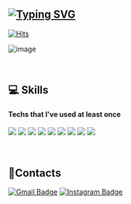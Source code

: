 ## [![Typing SVG](https://readme-typing-svg.herokuapp.com?font=Oleo+Script&size=30&color=00C396&center=true&vCenter=true&height=80&lines=Hi+there%2C+I'm+Hyejin%F0%9F%98%89)](https://git.io/typing-svg)

 [![Hits](https://hits.seeyoufarm.com/api/count/incr/badge.svg?url=https%3A%2F%2Fgithub.com%2Fhy2jin&count_bg=%234E48AA&title_bg=%23C1BFDF&icon=github.svg&icon_color=%23000000&title=hits&edge_flat=true)](https://hits.seeyoufarm.com)

![image](https://user-images.githubusercontent.com/87624430/193414448-45b8cbf6-e80c-4c65-9f76-0a21dcf7583f.png)


<br/>

## 💻 Skills
#### Techs that I've used at least once

<img src="https://img.shields.io/badge/Python-3766AB?style=flat-square&logo=Python&logoColor=white"/> <img src="https://img.shields.io/badge/Django-092E20?style=flat-square&logo=Django&logoColor=white"/> <img src="https://img.shields.io/badge/HTML5-E34F26?style=flat-square&logo=HTML5&logoColor=green"/> <img src="https://img.shields.io/badge/CSS3-1572B6?style=flat-square&logo=HTML5&logoColor=BLUE"/> <img src="https://img.shields.io/badge/JavaScript-F7DF1E?style=flat-square&logo=JavaScript&logoColor=white"/> <img src="https://img.shields.io/badge/React-3766AB?style=flat-square&logo=React&logoColor=white"/> <img src="https://img.shields.io/badge/Vue.js-4FC08D?style=flat-square&logo=Vue.js&logoColor=white"/> <img src="https://img.shields.io/badge/React-61DAFB?style=flat-square&logo=React&logoColor=white"/>  <img src="https://img.shields.io/badge/Visual%20Studio%20Code-007ACC?style=flat-square&logo=Visual%20Studio%20Code&logoColor=white"/>

<br/>

## 🤝Contacts

[![Gmail Badge](https://img.shields.io/badge/Gmail-D14836?style=flat&logo=Gmail&logoColor=white)](mailto:hy2jinl22@gmail.com)
[![Instagram Badge](https://img.shields.io/badge/hy2jin-E4405F?style=flat&logo=Instagram&logoColor=white)](https://www.instagram.com/hy2jin.l22)
